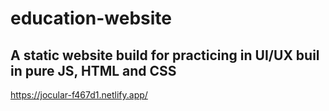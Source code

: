 # education-website
## A static website build for practicing in UI/UX buil in pure JS, HTML and CSS
https://jocular-f467d1.netlify.app/
